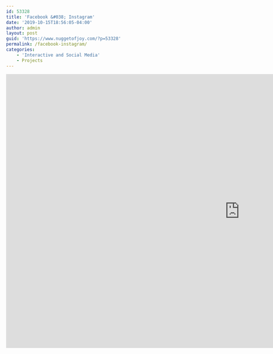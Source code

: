 ```yaml
---
id: 53328
title: 'Facebook &#038; Instagram'
date: '2019-10-15T18:56:05-04:00'
author: admin
layout: post
guid: 'https://www.nuggetofjoy.com/?p=53328'
permalink: /facebook-instagram/
categories:
    - 'Interactive and Social Media'
    - Projects
---
```


<iframe allowfullscreen="allowfullscreen" frameborder="0" height="749" loading="lazy" src="https://docs.google.com/presentation/d/e/2PACX-1vSxhasUurgpEnSOplfi59BoqpXFE5U0Bn1Q8hYlBQQSiN-6-8Eri1jnycGKBfZdVOCNObGrx_XOGgC4/embed?start=false&loop=false&delayms=3000" width="1280"></iframe>